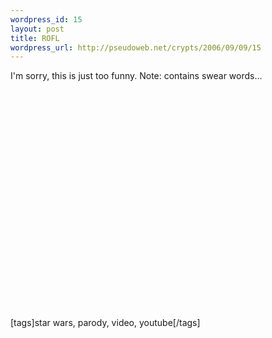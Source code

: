 ```yaml
--- 
wordpress_id: 15
layout: post
title: ROFL
wordpress_url: http://pseudoweb.net/crypts/2006/09/09/15
---
```

I'm sorry, this is just too funny. Note: contains swear words...

<object width="425" height="350"><param name="movie" value="http://www.youtube.com/v/bOw-iE83AzI"></param><embed src="http://www.youtube.com/v/bOw-iE83AzI" type="application/x-shockwave-flash" width="425" height="350"></embed></object>

[tags]star wars, parody, video, youtube[/tags]
